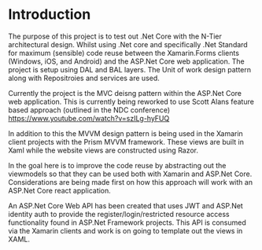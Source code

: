 # Introduction
The purpose of this project is to test out .Net Core with the N-Tier architectural design. Whilst using .Net core and specifically .Net Standard for maximum (sensible) code reuse between the Xamarin.Forms clients (Windows, iOS, and Android) and the ASP.Net Core web application.
The project is setup using DAL and BAL layers. The Unit of work design pattern along with Repositroies and services are used.

Currently the project is the MVC deisng pattern within the ASP.Net Core web application. This is currently being reworked to use Scott Alans feature based approach (outlined in the NDC conference)
https://www.youtube.com/watch?v=szILg-hyFUQ 

In addition to this the MVVM design pattern is being used in the Xamarin client projects with the Prism MVVM framework. These views are built in Xaml while the website views are constructed using Razor.

In the goal here is to improve the code reuse by abstracting out the viewmodels so that they can be used both with Xamarin and ASP.Net Core. Considerations are being made first on how this approach will work with an ASP.Net Core react application. 

An ASP.Net Core Web API has been created that uses JWT and ASP.Net identity auth to provide the register/login/restricted resource access functionality found in ASP.Net Framework projects.
This API is consumed via the Xamarin clients and work is on going to template out the views in XAML.

